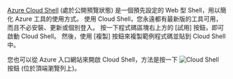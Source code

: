 [Azure Cloud Shell](https://docs.microsoft.com/azure/cloud-shell/quickstart) (處於公開預覽狀態) 是一個預先設定的 Web 型 Shell，用以簡化 Azure 工具的使用方式。 使用 Cloud Shell，您永遠都有最新版的工具可用，而且不必安裝、更新或個別登入。 按一下程式碼區塊右上方的 [試用] 按鈕，即可啟動 Cloud Shell。 然後，使用 [複製] 按鈕來複製範例程式碼並貼到 Cloud Shell 中。

您也可以從 Azure 入口網站來開啟 Cloud Shell，方法是按一下 ![Cloud Shell](../media/cloud-shell-try-it/cs-button.png) 按鈕 (位於頂端瀏覽列上)。 
 



